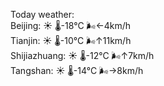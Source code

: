 Today weather:  
Beijing: ☀️   🌡️-18°C 🌬️←4km/h  
Tianjin: ☀️   🌡️-10°C 🌬️↑11km/h  
Shijiazhuang: ☀️   🌡️-12°C 🌬️↑7km/h  
Tangshan: ☀️   🌡️-14°C 🌬️→8km/h  
